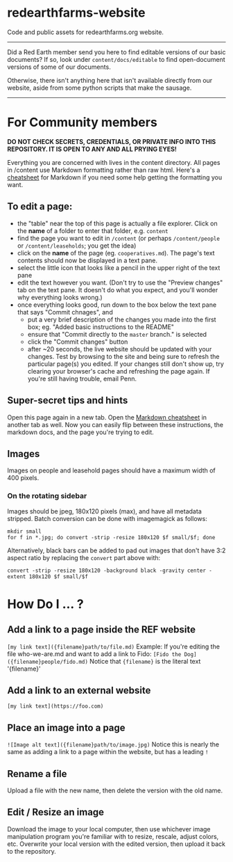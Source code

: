 # redearthfarms-website

Code and public assets for redearthfarms.org website.

---

Did a Red Earth member send you here to find editable versions of our basic documents? If so, look under `content/docs/editable` to find open-document versions of some of our documents.

Otherwise, there isn't anything here that isn't available directly from our website, aside from some python scripts that make the sausage.

---

# For Community members

**DO NOT CHECK SECRETS, CREDENTIALS, OR PRIVATE INFO INTO THIS REPOSITORY. IT IS OPEN TO ANY AND ALL PRYING EYES!**

Everything you are concerned with lives in the content directory. All pages in /content use Markdown formatting rather than raw html. Here's a [cheatsheet](https://github.com/adam-p/markdown-here/wiki/Markdown-Cheatsheet) for Markdown if you need some help getting the formatting you want.

## To edit a page:
* the "table" near the top of this page is actually a file explorer. Click on the **name** of a folder to enter that folder, e.g. `content`
* find the page you want to edit in `/content` (or perhaps `/content/people` or `/content/leaseholds`; you get the idea)
* click on the **name** of the page (eg. `cooperatives.md`). The page's text contents should now be displayed in a text pane.
* select the little icon that looks like a pencil in the upper right of the text pane
* edit the text however you want. (Don't try to use the "Preview changes" tab on the text pane. It doesn't do what you expect, and you'll wonder why everything looks wrong.)
* once everything looks good, run down to the box below the text pane that says "Commit chnages", and
  * put a very brief description of the changes you made into the first box; eg. "Added basic instructions to the README"
  * ensure that "Commit directly to the `master` branch." is selected
  * click the "Commit changes" button
  * after ~20 seconds, the live website should be updated with your changes. Test by browsing to the site and being sure to refresh the particular page(s) you edited. If your changes still don't show up, try clearing your browser's cache and refreshing the page again. If you're still having trouble, email Penn.
  
## Super-secret tips and hints
Open this page again in a new tab. Open the [Markdown cheatsheet](https://github.com/adam-p/markdown-here/wiki/Markdown-Cheatsheet) in another tab as well. Now you can easily flip between these instructions, the markdown docs, and the page you're trying to edit.

## Images

Images on people and leasehold pages should have a maximum width of 400 pixels.

### On the rotating sidebar
Images should be jpeg, 180x120 pixels (max), and have all metadata stripped. Batch conversion can be done with imagemagick as follows:
```
mkdir small
for f in *.jpg; do convert -strip -resize 180x120 $f small/$f; done
```
Alternatively, black bars can be added to pad out images that don't have 3:2 aspect ratio by replacing the `convert` part above with:
```
convert -strip -resize 180x120 -background black -gravity center -extent 180x120 $f small/$f
```

# How Do I ... ?
## Add a link to a page inside the REF website
`[my link text]({filename}path/to/file.md)` Example: If you're editing the file who-we-are.md and want to add a link to Fido: `[Fido the Dog]({filename}people/fido.md)` Notice that `{filename}` is the literal text '{filename}'

## Add a link to an external website
`[my link text](https://foo.com)`

## Place an image into a page
`![Image alt text]({filename}path/to/image.jpg)` Notice this is nearly the same as adding a link to a page within the website, but has a leading `!`

## Rename a file
Upload a file with the new name, then delete the version with the old name.

## Edit / Resize an image
Download the image to your local computer, then use whichever image manipulation program you're familiar with to resize, rescale, adjust colors, etc. Overwrite your local version with the edited version, then upload it back to the repository.

